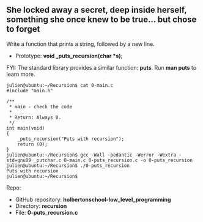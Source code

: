 ## She locked away a secret, deep inside herself, something she once knew to be true... but chose to forget
Write a function that prints a string, followed by a new line.

- Prototype: **void _puts_recursion(char *s)**;

FYI: The standard library provides a similar function: **puts**. Run **man puts** to learn more.

```
julien@ubuntu:~/Recursion$ cat 0-main.c
#include "main.h"

/**
 * main - check the code
 *
 * Return: Always 0.
 */
int main(void)
{
    _puts_recursion("Puts with recursion");
    return (0);
}
julien@ubuntu:~/Recursion$ gcc -Wall -pedantic -Werror -Wextra -std=gnu89 _putchar.c 0-main.c 0-puts_recursion.c -o 0-puts_recursion
julien@ubuntu:~/Recursion$ ./0-puts_recursion 
Puts with recursion
julien@ubuntu:~/Recursion$ 
```

Repo:

- GitHub repository: **holbertonschool-low_level_programming**
- Directory: **recursion**
- File: **0-puts_recursion.c**

